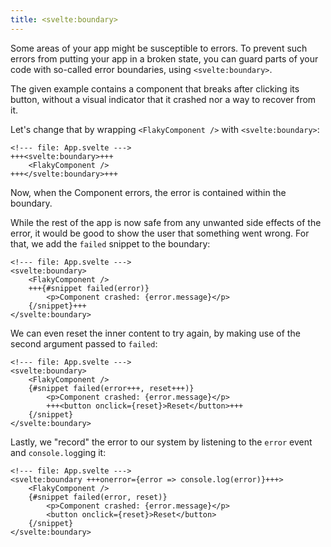 ```yaml
---
title: <svelte:boundary>
---
```


Some areas of your app might be susceptible to errors. To prevent such errors from putting your app in a broken state, you can guard parts of your code with so-called error boundaries, using `<svelte:boundary>`.

The given example contains a component that breaks after clicking its button, without a visual indicator that it crashed nor a way to recover from it.

Let's change that by wrapping `<FlakyComponent />` with `<svelte:boundary>`:

```svelte
<!--- file: App.svelte --->
+++<svelte:boundary>+++
	<FlakyComponent />
+++</svelte:boundary>+++
```

Now, when the Component errors, the error is contained within the boundary.

While the rest of the app is now safe from any unwanted side effects of the error, it would be good to show the user that something went wrong. For that, we add the `failed` snippet to the boundary:

```svelte
<!--- file: App.svelte --->
<svelte:boundary>
	<FlakyComponent />
	+++{#snippet failed(error)}
		<p>Component crashed: {error.message}</p>
	{/snippet}+++
</svelte:boundary>
```

We can even reset the inner content to try again, by making use of the second argument passed to `failed`:

```svelte
<!--- file: App.svelte --->
<svelte:boundary>
	<FlakyComponent />
	{#snippet failed(error+++, reset+++)}
		<p>Component crashed: {error.message}</p>
		+++<button onclick={reset}>Reset</button>+++
	{/snippet}
</svelte:boundary>
```

Lastly, we "record" the error to our system by listening to the `error` event and `console.log`ging it:

```svelte
<!--- file: App.svelte --->
<svelte:boundary +++onerror={error => console.log(error)}+++>
	<FlakyComponent />
	{#snippet failed(error, reset)}
		<p>Component crashed: {error.message}</p>
		<button onclick={reset}>Reset</button>
	{/snippet}
</svelte:boundary>
```
